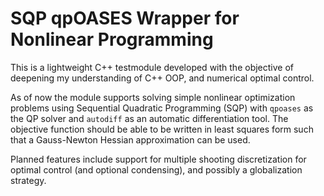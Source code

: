# SQP qpOASES Wrapper for Nonlinear Programming

This is a lightweight C++ testmodule developed with the objective of deepening my understanding of C++ OOP, and numerical optimal control.

As of now the module supports solving simple nonlinear optimization problems using Sequential Quadratic Programming (SQP) with `qpoases` as the QP solver and `autodiff` as an automatic differentiation tool. The objective function should be able to be written in least squares form such that a Gauss-Newton Hessian approximation can be used.

Planned features include support for multiple shooting discretization for optimal control (and optional condensing), and possibly a globalization strategy.